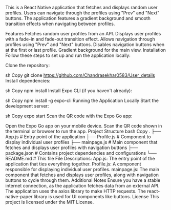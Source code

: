 This is a React Native application that fetches and displays random user profiles. Users can navigate through the profiles using "Prev" and "Next" buttons. The application features a gradient background and smooth transition effects when navigating between profiles.

Features
Fetches random user profiles from an API.
Displays user profiles with a fade-in and fade-out transition effect.
Allows navigation through profiles using "Prev" and "Next" buttons.
Disables navigation buttons when at the first or last profile.
Gradient background for the main view.
Installation
Follow these steps to set up and run the application locally:

Clone the repository:

sh
Copy
git clone https://github.com/Chandrasekhar0583/User_details
Install dependencies:

sh
Copy
npm install
Install Expo CLI (if you haven't already):

sh
Copy
npm install -g expo-cli
Running the Application Locally
Start the development server:

sh
Copy
expo start
Scan the QR code with the Expo Go app:

Open the Expo Go app on your mobile device.
Scan the QR code shown in the terminal or browser to run the app.
Project Structure
bash
Copy
.
├── App.js             # Entry point of the application
├── Profile.js         # Component to display individual user profiles
├── mainpage.js        # Main component that fetches and displays user profiles with navigation buttons
├── package.json       # Contains project dependencies and configurations
└── README.md          # This file
File Descriptions:
App.js: The entry point of the application that ties everything together.
Profile.js: A component responsible for displaying individual user profiles.
mainpage.js: The main component that fetches and displays user profiles, along with navigation buttons to cycle through them.
Additional Notes
Ensure you have a stable internet connection, as the application fetches data from an external API.
The application uses the axios library to make HTTP requests.
The react-native-paper library is used for UI components like buttons.
License
This project is licensed under the MIT License.